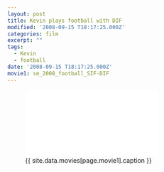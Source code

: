 ```yaml
---
layout: post
title: Kevin plays football with DIF
modified: '2008-09-15 T18:17:25.000Z'
categories: film
excerpt: ""
tags:
  - Kevin
  - football
date: '2008-09-15 T18:17:25.000Z'
movie1: se_2008_football_SIF-DIF
---
```


<figure>
<iframe src="{{ site.commonurl }}/movies/{{ site.data.movies[page.movie1].file }}" width="{{ site.data.movies[page.movie1].width }}" height="{{ site.data.movies[page.movie1].height }}" frameborder="0">
</iframe>
<figcaption> {{ site.data.movies[page.movie1].caption }} </figcaption>
</figure>
